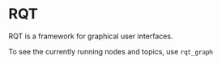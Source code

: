 # RQT

RQT is a framework for graphical user interfaces.

To see the currently running nodes and topics, use `rqt_graph`